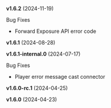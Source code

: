 <!--
SPDX-FileCopyrightText: 2024 Red Bee Media Ltd <https://www.redbeemedia.com/>
SPDX-License-Identifier: CC-BY-SA-4.0
-->

**v1.6.2** (2024-11-19)

Bug Fixes

- Forward Exposure API error code

**v1.6.1** (2024-08-28)

**v1.6.1-internal.0** (2024-07-17)

Bug Fixes

- Player error message cast connector

**v1.6.0-rc.1** (2024-04-25)

**v1.6.0** (2024-04-23)
